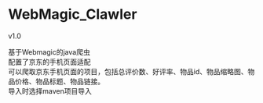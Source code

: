 # WebMagic_Clawler
v1.0  

基于Webmagic的java爬虫  
配置了京东的手机页面适配  
可以爬取京东手机页面的项目，包括总评价数、好评率、物品id、物品缩略图、物品价格、物品标题、物品链接。  
导入时选择maven项目导入  
